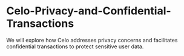 # Celo-Privacy-and-Confidential-Transactions
We will explore how Celo addresses privacy concerns and facilitates confidential transactions to protect sensitive user data.
